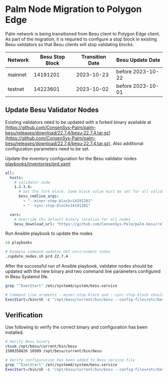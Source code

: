 
# Palm Node Migration to Polygon Edge

Palm network is being transitioned from Besu client to Polygon Edge client. As part of the migration, it is required to configure
a stop block in existing Besu validators so that Besu clients will stop validating blocks. 

| Network | Besu Stop Block | Transition Date | Besu Update Date  |
|---------|-----------------|-----------------|-------------------|
| mainnet |    14191201     |   2023-10-23    | before 2023-10-22 |
| testnet |    14223601     |   2023-10-02    | before 2023-10-01 |


## Update Besu Validator Nodes

Existing validators need to be updated with a forked binary available at [https://github.com/ConsenSys-Palm/palm-besu/releases/download/22.7.4/besu-22.7.4.tar.gz](https://github.com/ConsenSys-Palm/palm-besu/releases/download/22.7.4/besu-22.7.4.tar.gz). Also additional configuration parameters need to be set.

Update the inventory configuration for the Besu validator nodes
[playbooks/inventories/prd.yaml](playbooks/inventories/prd.yaml)
```yaml
all:
  hosts:
    # validator node
    1.2.3.4:
      # Set the fork block. Same block value must be set for all validators
      besu_cmdline_args:
        - "--miner-stop-block=14191201"
        - "--sync-stop-block=14191201"

  vars:
    # Override the default binary location for all nodes
    besu_download_url: "https://github.com/ConsenSys-Palm/palm-besu/releases/download/22.7.4/besu-22.7.4.tar.gz"
```
Run Ansible playbook to update the nodes
```bash
cd playbooks

# Example command updates UAT environment nodes
./update_nodes.sh prd 22.7.4
```

After the successful run of Ansible playbook, validator nodes should be updated with the new binary and two command line parameters configured in Besu Systemd file.

```bash
grep "^ExecStart" /etc/systemd/system/besu.service

# Command line aruments --miner-stop-block and --sync-stop-block should be appended to start command with the appropriate block number
ExecStart=/bin/sh -c "/opt/besu/current/bin/besu --config-file=/etc/besu/config.toml --miner-stop-block=14191201 --sync-stop-block=14191201 >> /var/log/besu/besu.log 2>&1"`
```

## Verification
Use following to verify the correct binary and configuration has been installed.

```bash
# Verify Besu binary
cksum /opt/besu/current/bin/besu
1500358826 16509 /opt/besu/current/bin/besu

# Verify configuration has been added to Besu service file
grep "^ExecStart" /etc/systemd/system/besu.service
ExecStart=/bin/sh -c "/opt/besu/current/bin/besu --config-file=/etc/besu/config.toml --miner-stop-block=14191201 --sync-stop-block=14191201 >> /var/log/besu/besu.log 2>&1"
```